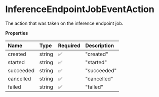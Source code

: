 # InferenceEndpointJobEventAction

The action that was taken on the inference endpoint job.

**Properties**

| Name      | Type   | Required | Description |
| :-------- | :----- | :------- | :---------- |
| created   | string | ✅       | "created"   |
| started   | string | ✅       | "started"   |
| succeeded | string | ✅       | "succeeded" |
| cancelled | string | ✅       | "cancelled" |
| failed    | string | ✅       | "failed"    |
